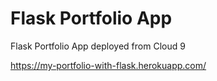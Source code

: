 # Flask Portfolio App 
Flask Portfolio App  deployed from Cloud 9

https://my-portfolio-with-flask.herokuapp.com/
